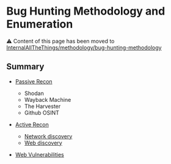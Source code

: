 # Bug Hunting Methodology and Enumeration

:warning: Content of this page has been moved to [InternalAllTheThings/methodology/bug-hunting-methodology](https://swisskyrepo.github.io/InternalAllTheThings/methodology/bug-hunting-methodology/)

## Summary

* [Passive Recon](https://swisskyrepo.github.io/InternalAllTheThings/methodology/bug-hunting-methodology/#passive-recon)
  * Shodan
  * Wayback Machine
  * The Harvester
  * Github OSINT

* [Active Recon](https://swisskyrepo.github.io/InternalAllTheThings/methodology/bug-hunting-methodology/#active-recon)
  * [Network discovery](https://swisskyrepo.github.io/InternalAllTheThings/methodology/bug-hunting-methodology/#network-discovery)
  * [Web discovery](https://swisskyrepo.github.io/InternalAllTheThings/methodology/bug-hunting-methodology/#web-discovery)

* [Web Vulnerabilities](https://swisskyrepo.github.io/InternalAllTheThings/methodology/bug-hunting-methodology/#looking-for-web-vulnerabilities)